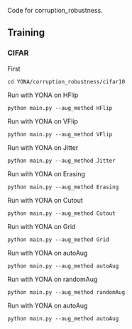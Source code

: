 Code for corruption_robustness.
## Training
### CIFAR
First
```
cd YONA/corruption_robustness/cifar10
```
Run with YONA on HFlip
```
python main.py --aug_method HFlip
```
Run with YONA on VFlip
```
python main.py --aug_method VFlip
```
Run with YONA on Jitter
```
python main.py --aug_method Jitter
```
Run with YONA on Erasing
```
python main.py --aug_method Erasing
```
Run with YONA on Cutout
```
python main.py --aug_method Cutout
```
Run with YONA on Grid
```
python main.py --aug_method Grid
```
Run with YONA on autoAug
```
python main.py --aug_method autoAug
```
Run with YONA on randomAug
```
python main.py --aug_method randomAug
```
Run with YONA on autoAug
```
python main.py --aug_method autoAug
```

